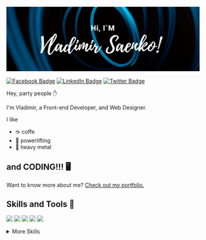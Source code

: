 [![Buenelephante's GitHub Banner](./assets/GitHubHeader.png)](https://vladimirsaenko.dev)

[![Facebook Badge](https://img.shields.io/badge/Facebook-Profile-informational?style=flat&logo=facebook&logoColor=white&color=4867AA)](https://www.facebook.com/spbnwp)
[![LinkedIn Badge](https://img.shields.io/badge/LinkedIn-Profile-informational?style=flat&logo=linkedin&logoColor=white&color=0077B7)](https://www.linkedin.com/in/vladimir-saenko/)
[![Twitter Badge](https://img.shields.io/badge/Twitter-Profile-informational?style=flat&logo=twitter&logoColor=white&color=1D9BF0)](https://twitter.com/SmallBishop)

Hey, party people ✋

I'm Vladimir, a Front-end Developer, and Web Designer.

I like
- ☕ coffe
- 💪 powerlifting
- 🤘 heavy metal

and CODING!!! 🖥️
---
Want to know more about me? [Check out my portfolio.](https://vladimirsaenko.dev/)

## Skills and Tools 💼

![](https://img.shields.io/badge/Code-HTML-informational?style=flat&logo=html5&logoColor=white&color=89BBFE)
![](https://img.shields.io/badge/Style-CSS-informational?style=flat&logo=css3&logoColor=white&color=89BBFE)
![](https://img.shields.io/badge/Style-Sass-informational?style=flat&logo=Sass&logoColor=white&color=89BBFE)
![](https://img.shields.io/badge/Style-BEM-informational?style=flat&logo=bem&logoColor=white&color=89BBFE)
![](https://img.shields.io/badge/Code-JavaScript-informational?style=flat&logo=JavaScript&logoColor=white&color=89BBFE)

<details>
<summary>More Skills</summary>
<br>
  
![](https://img.shields.io/badge/Tools-Photoshop-informational?style=flat&logo=Adobe-Photoshop&logoColor=white&color=89BBFE)
![](https://img.shields.io/badge/Tools-Illustrator-informational?style=flat&logo=Adobe-Illustrator&logoColor=white&color=89BBFE)
![](https://img.shields.io/badge/Tools-Figma-informational?style=flat&logo=Figma&logoColor=white&color=89BBFE)  
![](https://img.shields.io/badge/Tools-JQuery-informational?style=flat&logo=JQuery&logoColor=white&color=89BBFE)
![](https://img.shields.io/badge/Tools-Webpack-informational?style=flat&logo=Webpack&logoColor=white&color=89BBFE)
![](https://img.shields.io/badge/Tools-Gulp-informational?style=flat&logo=Gulp&logoColor=white&color=89BBFE)
![](https://img.shields.io/badge/Tools-GitHub-informational?style=flat&logo=GitHub&logoColor=white&color=89BBFE)
![](https://img.shields.io/badge/Code-React-informational?style=flat&logo=react&logoColor=white&color=89BBFE)

</details>


  

